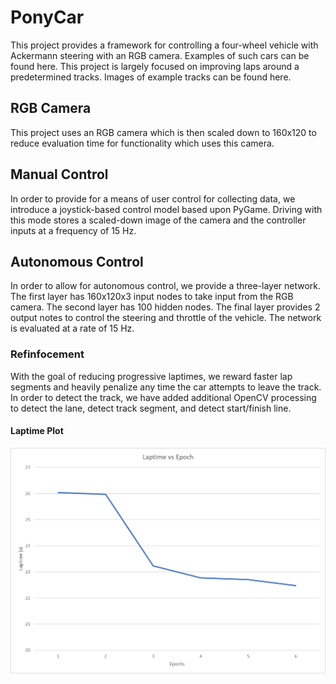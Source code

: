 # PonyCar
This project provides a framework for controlling a four-wheel vehicle with Ackermann steering with an RGB camera.  Examples of such cars can be found here.  This project is largely focused on improving laps around a predetermined tracks.  Images of example tracks can be found here.

## RGB Camera
This project uses an RGB camera which is then scaled down to 160x120 to reduce evaluation time for functionality which uses this camera.

## Manual Control
In order to provide for a means of user control for collecting data, we introduce a joystick-based control model based upon PyGame.  Driving with this mode stores a scaled-down image of the camera and the controller inputs at a frequency of 15 Hz.

## Autonomous Control
In order to allow for autonomous control, we provide a three-layer network.  The first layer has 160x120x3 input nodes to take input from the RGB camera.  The second layer has 100 hidden nodes.  The final layer provides 2 output notes to control the steering and throttle of the vehicle.  The network is evaluated at a rate of 15 Hz.

### Refinfocement
With the goal of reducing progressive laptimes, we reward faster lap segments and heavily penalize any time the car attempts to leave the track.  In order to detect the track, we have added additional OpenCV processing to detect the lane, detect track segment, and detect start/finish line.

#### Laptime Plot
![Laptimes vs Epocs](imgs/laptime_plot.png)